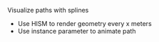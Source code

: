 Visualize paths with splines
* Use HISM to render geometry every x meters
* Use instance parameter to animate path
